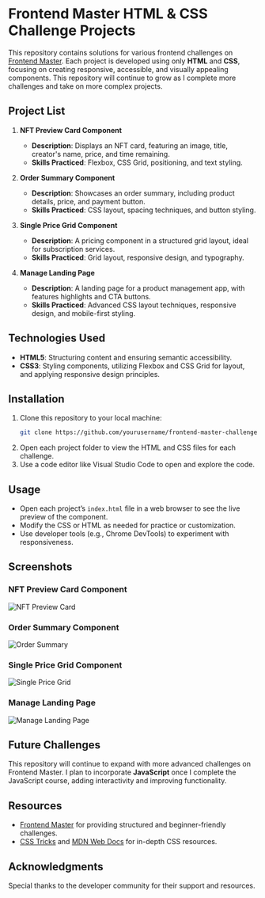 # Frontend Master HTML & CSS Challenge Projects

This repository contains solutions for various frontend challenges on [Frontend Master](https://frontendmasters.com/). Each project is developed using only **HTML** and **CSS**, focusing on creating responsive, accessible, and visually appealing components. This repository will continue to grow as I complete more challenges and take on more complex projects.

## Project List

1. **NFT Preview Card Component**
   - **Description**: Displays an NFT card, featuring an image, title, creator's name, price, and time remaining.
   - **Skills Practiced**: Flexbox, CSS Grid, positioning, and text styling.

2. **Order Summary Component**
   - **Description**: Showcases an order summary, including product details, price, and payment button.
   - **Skills Practiced**: CSS layout, spacing techniques, and button styling.

3. **Single Price Grid Component**
   - **Description**: A pricing component in a structured grid layout, ideal for subscription services.
   - **Skills Practiced**: Grid layout, responsive design, and typography.

4. **Manage Landing Page**
   - **Description**: A landing page for a product management app, with features highlights and CTA buttons.
   - **Skills Practiced**: Advanced CSS layout techniques, responsive design, and mobile-first styling.

## Technologies Used

- **HTML5**: Structuring content and ensuring semantic accessibility.
- **CSS3**: Styling components, utilizing Flexbox and CSS Grid for layout, and applying responsive design principles.

## Installation

1. Clone this repository to your local machine:
   ```bash
   git clone https://github.com/yourusername/frontend-master-challenges.git

2. Open each project folder to view the HTML and CSS files for each challenge.  
3. Use a code editor like Visual Studio Code to open and explore the code.

## Usage
- Open each project’s `index.html` file in a web browser to see the live preview of the component.
- Modify the CSS or HTML as needed for practice or customization.
- Use developer tools (e.g., Chrome DevTools) to experiment with responsiveness.


## Screenshots

### NFT Preview Card Component
![NFT Preview Card](./screenshots/nft-preview-card.png)

### Order Summary Component
![Order Summary](./screenshots/order-summary.png)

### Single Price Grid Component
![Single Price Grid](./screenshots/single-price-grid.png)

### Manage Landing Page
![Manage Landing Page](./screenshots/manage-landing-page.png)


## Future Challenges
This repository will continue to expand with more advanced challenges on Frontend Master. I plan to incorporate **JavaScript** once I complete the JavaScript course, adding interactivity and improving functionality.

## Resources
- [Frontend Master](https://frontendmasters.com/) for providing structured and beginner-friendly challenges.
- [CSS Tricks](https://css-tricks.com/) and [MDN Web Docs](https://developer.mozilla.org/) for in-depth CSS resources.

## Acknowledgments
Special thanks to the developer community for their support and resources.
